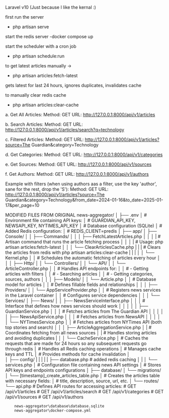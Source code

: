 Laravel v10 (Just because I like the kernal :) 

first run the server
- php artisan serve

start the redis server
-docker compose up

start the scheduler with a cron job
- php artisan schedule:run

to get latest articles manually ->
- php artisan articles:fetch-latest

gets latest for last 24 hours, ignores duplicates, invalidates cache

to manually clear redis cache
- php artisan articles:clear-cache



a. Get All Articles:
Method: GET
URL: http://127.0.0.1:8000/api/v1/articles

b. Search Articles:
Method: GET
URL: http://127.0.0.1:8000/api/v1/articles/search?q=technology

c. Filtered Articles:
Method: GET
URL: http://127.0.0.1:8000/api/v1/articles?source=The Guardian&category=Technology

d. Get Categories:
Method: GET
URL: http://127.0.0.1:8000/api/v1/categories

e. Get Sources:
Method: GET
URL: http://127.0.0.1:8000/api/v1/sources

f. Get Authors:
Method: GET
URL: http://127.0.0.1:8000/api/v1/authors

Example with filters (when using authors aas a filter, use the key 'author', sane for the rest, drop the 'S'):
Method: GET
URL: http://127.0.0.1:8000/api/v1/articles?source=The Guardian&category=Technology&from_date=2024-01-16&to_date=2025-01-17&per_page=10



MODIFIED FILES FROM ORIGINAL
news-aggregator/
│
├── .env
│   # Environment file containing API keys:
│   # GUARDIAN_API_KEY, NEWSAPI_KEY, NYTIMES_API_KEY
│   # Database configuration (SQLite)
│   # Added Redis configuration:
│   # REDIS_CLIENT=predis
│
├── app/
│   ├── Console/
│   │   ├── Commands/
│   │   │   ├── FetchLatestArticles.php
│   │   │   |    # Artisan command that runs the article fetching process
│   │   │   |    # Usage: php artisan articles:fetch-latest
│   │   │   └── ClearArticlesCache.php
|   |   |        # Clears the articles from redis with php artisan articles:clear-cache
|   |   |
│   │   └── Kernel.php
│   │       # Schedules the automatic fetching of articles every hour
│   │
│   ├── Http/
│   │   └── Controllers/
│   │       └── API/
│   │           └── ArticleController.php
│   │               # Handles API endpoints for:
│   │               # - Getting articles with filters
│   │               # - Searching articles
│   │               # - Getting categories, sources, authors
│   │
│   ├── Models/
│   │   └── Article.php
│   │       # Database model for articles
│   │       # Defines fillable fields and relationships
│   │
│   ├── Providers/
│   │   └── AppServiceProvider.php
│   │       # Registers news services in the Laravel container
│   │       # Configures service dependencies
│   │
│   └── Services/
│       ├── News/
│       │   ├── NewsServiceInterface.php
│       │   │   # Interface that defines how news services should work
│       │   │
│       │   ├── GuardianService.php
│       │   │   # Fetches articles from The Guardian API
│       │   │
│       │   ├── NewsApiService.php
│       │   │   # Fetches articles from NewsAPI
│       │   │
│       │   └── NYTimesService.php
│       │       # Fetches articles from NYTimes API (both top stories and search)
│       │
│       ├── ArticleAggregationService.php
│       |    # Coordinates fetching from all news sources
│       |    # Handles storing articles and avoiding duplicates
|       │
│       └── CacheService.php
│           # Caches the requests that are made for 24 hours so any subsequent requests go through redis
│           # Handles all Redis caching operations
│           # Manages cache keys and TTL
│           # Provides methods for cache invalidation
│           
│
├── config/
|   |
|   |
|   ├── database.php # added redis caching
│   | 
│   └── services.php
│       # Configuration file containing news API settings
│       # Stores API keys and endpoints configurations
│
├── database/
│   └── migrations/
│       └── [timestamp]_create_articles_table.php
│           # Creates the articles table with necessary fields:
│           # title, description, source, url, etc.
│
└── routes/
    └── api.php
        # Defines API routes for accessing articles:
        # GET /api/v1/articles
        # GET /api/v1/articles/search
        # GET /api/v1/categories
        # GET /api/v1/sources
        # GET /api/v1/authors


        news-aggregator\database\database.sqlite
        news-aggregator\docker-compose.yml
